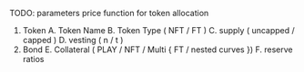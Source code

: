 
TODO: parameters
price function for token allocation
1. Token
A. Token Name
B. Token Type ( NFT / FT )
C. supply ( uncapped / capped )
D. vesting ( n / t )
2. Bond
E. Collateral ( PLAY / NFT / Multi { FT / nested curves })
F. reserve ratios
